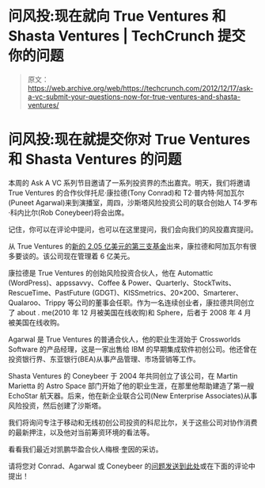 # 问风投:现在就向 True Ventures 和 Shasta Ventures | TechCrunch 提交你的问题

> 原文：<https://web.archive.org/web/https://techcrunch.com/2012/12/17/ask-a-vc-submit-your-questions-now-for-true-ventures-and-shasta-ventures/>

# 问风投:现在就提交你对 True Ventures 和 Shasta Ventures 的问题

本周的 Ask A VC 系列节目邀请了一系列投资界的杰出嘉宾。明天，我们将邀请 True Ventures 的合作伙伴托尼·康拉德(Tony Conrad)和 T2·普内特·阿加瓦尔(Puneet Agarwal)来到演播室，周四，沙斯塔风险投资公司的联合创始人 T4·罗布·科内比尔(Rob Coneybeer)将会出席。

记住，你可以在评论中提问，也可以在这里提问，我们会向我们的风投嘉宾提问。

从 True Ventures 的[新的 2.05 亿美元的第三支基金](https://web.archive.org/web/20230311215754/https://techcrunch.com/2012/06/06/true-ventures-third-fund/)出来，康拉德和阿加瓦尔有很多要谈的。该公司现在管理着 6 亿美元。

康拉德是 True Ventures 的创始风险投资合伙人，他在 Automattic (WordPress)、appssavvy、Coffee & Power、Quarterly、StockTwits、RescueTime、PastFuture (GDGT)、KISSmetrics、20×200、Smarterer、Qualaroo、Trippy 等公司的董事会任职。作为一名连续创业者，康拉德共同创立了 about . me(2010 年 12 月被美国在线收购)和 Sphere，后者于 2008 年 4 月被美国在线收购。

Agarwal 是 True Ventures 的普通合伙人，他的职业生涯始于 Crossworlds Software 的产品经理，这是一家出售给 IBM 的早期集成软件初创公司。他还曾在投资银行界、东亚银行(BEA)从事产品管理、市场营销等工作。

Shasta Ventures 的 Coneybeer 于 2004 年共同创立了该公司，在 Martin Marietta 的 Astro Space 部门开始了他的职业生涯，在那里他帮助建造了第一艘 EchoStar 航天器。后来，他在新企业联合公司(New Enterprise Associates)从事风险投资，然后创建了沙斯塔。

我们将询问专注于移动和无线初创公司投资的科尼比尔，关于这些公司对协作消费的最新押注，以及他对当前筹资环境的看法等。

看看我们最近对凯鹏华盈合伙人梅根·奎因的采访。

请将您对 Conrad、Agarwal 或 Coneybeer 的[问题发送到此处](https://web.archive.org/web/20230311215754/mailto:askavc@beta.techcrunch.com)或在下面的评论中提出！